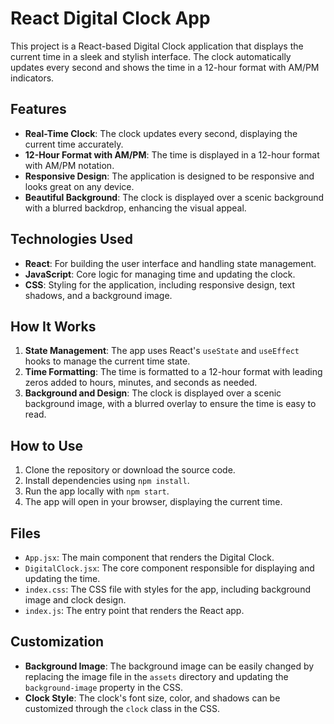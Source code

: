 # React Digital Clock App

This project is a React-based Digital Clock application that displays the current time in a sleek and stylish interface. The clock automatically updates every second and shows the time in a 12-hour format with AM/PM indicators.

## Features

- **Real-Time Clock**: The clock updates every second, displaying the current time accurately.
- **12-Hour Format with AM/PM**: The time is displayed in a 12-hour format with AM/PM notation.
- **Responsive Design**: The application is designed to be responsive and looks great on any device.
- **Beautiful Background**: The clock is displayed over a scenic background with a blurred backdrop, enhancing the visual appeal.

## Technologies Used

- **React**: For building the user interface and handling state management.
- **JavaScript**: Core logic for managing time and updating the clock.
- **CSS**: Styling for the application, including responsive design, text shadows, and a background image.

## How It Works

1. **State Management**: The app uses React's `useState` and `useEffect` hooks to manage the current time state.
2. **Time Formatting**: The time is formatted to a 12-hour format with leading zeros added to hours, minutes, and seconds as needed.
3. **Background and Design**: The clock is displayed over a scenic background image, with a blurred overlay to ensure the time is easy to read.

## How to Use

1. Clone the repository or download the source code.
2. Install dependencies using `npm install`.
3. Run the app locally with `npm start`.
4. The app will open in your browser, displaying the current time.

## Files

- `App.jsx`: The main component that renders the Digital Clock.
- `DigitalClock.jsx`: The core component responsible for displaying and updating the time.
- `index.css`: The CSS file with styles for the app, including background image and clock design.
- `index.js`: The entry point that renders the React app.

## Customization

- **Background Image**: The background image can be easily changed by replacing the image file in the `assets` directory and updating the `background-image` property in the CSS.
- **Clock Style**: The clock's font size, color, and shadows can be customized through the `clock` class in the CSS.
